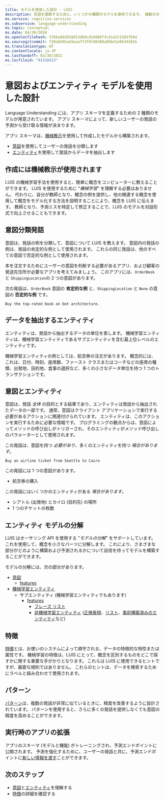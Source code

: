 ```yaml
---
title: モデルを使用した設計 - LUIS
description: 言語を理解するために、いくつかの種類のモデルを使用できます。 複数の方法で使用できるモデルもあります。
ms.service: cognitive-services
ms.subservice: language-understanding
ms.topic: conceptual
ms.date: 04/30/2020
ms.openlocfilehash: 576ba945018d13db9cd24888f3c41a2215857694
ms.sourcegitcommit: f28ebb95ae9aaaff3f87d8388a09b41e0b3445b5
ms.translationtype: HT
ms.contentlocale: ja-JP
ms.lasthandoff: 03/30/2021
ms.locfileid: "91316513"
---
```

# <a name="design-with-intent-and-entity-models"></a>意図およびエンティティ モデルを使用した設計

Language Understanding には、アプリ スキーマを定義するための 2 種類のモデルが用意されています。 アプリ スキーマによって、新しいユーザーの発話の予測から受け取る情報が決まります。

アプリ スキーマは、[機械教示](#authoring-uses-machine-teaching)を使用して作成したモデルから構築されます。
* [意図](#intents-classify-utterances)を使用してユーザーの発話を分類します
* [エンティティ](#entities-extract-data)を使用して発話からデータを抽出します

## <a name="authoring-uses-machine-teaching"></a>作成には機械教示が使用されます

LUIS の機械学習手法を使用すると、簡単に概念をコンピューターに教えることができます。 LUIS を使用するために "_機械学習_" を理解する必要はありません。 代わりに、自分が教師となり、概念の例を提供し、他の関連する概念を使用して概念をモデル化する方法を説明することにより、概念を LUIS に伝えます。 教師となり、予測ミスを特定して修正することで、LUIS のモデルを対話形式で向上させることもできます。

<a name="v3-authoring-model-decomposition"></a>

## <a name="intents-classify-utterances"></a>意図分類発話

意図は、発話の例を分類して、意図について LUIS を教えます。 意図内の発話の例は、発話の肯定的な例として使用されます。 これらの同じ発話は、他のすべての意図で否定的な例として使用されます。

本を注文するためにユーザーの意図を判断する必要があるアプリ、および顧客の発送先住所が必要なアプリを考えてみましょう。 このアプリには、`OrderBook` と `ShippingLocation`の 2 つの意図があります。

次の発話は、`OrderBook` 意図の **肯定的な例** と、`ShippingLocation` と `None` の意図の **否定的な例** です。

`Buy the top-rated book on bot architecture.`

## <a name="entities-extract-data"></a>データを抽出するエンティティ

エンティティは、発話から抽出するデータの単位を表します。 機械学習エンティティは、機械学習エンティティであるサブエンティティを含む最上位レベルのエンティティです。

機械学習エンティティの例としては、航空券の注文があります。 概念的には、これは、日付、時刻、座席数、ファースト クラスまたはコーチなどの座席の種類、出発地、目的地、食事の選択など、多くの小さなデータ単位を持つ 1 つのトランザクションです。

## <a name="intents-versus-entities"></a>意図とエンティティ

意図は、発話 _全体_ の目的とする結果であり、エンティティは発話から抽出されたデータの一部です。 通常、意図はクライアント アプリケーションで実行する必要があるアクションに関連付けられています。 エンティティは、このアクションを実行するために必要な情報です。 プログラミングの観点からは、意図によってメソッドの呼び出しがトリガーされ、そのエンティティがメソッド呼び出しのパラメーターとして使用されます。

この発話は、意図を持つ _必要があり_、多くのエンティティを持つ _場合があります_。

`Buy an airline ticket from Seattle to Cairo`

この発話には 1 つの意図があります。

* 航空券の購入

この発話にはいくつかのエンティティがある _場合があります_。

* シアトル (出発地) とカイロ (目的先) の場所
* 1 つのチケットの枚数

## <a name="entity-model-decomposition"></a>エンティティ モデルの分解

LUIS はオーサリング API を使用する "_モデルの分解_" をサポートしています。これを使用して、概念を小さなパーツに分解します。 これにより、さまざまな部分がどのように構築および予測されるかについて自信を持ってモデルを構築することができます。

モデルの分解には、次の部分があります。

* [意図](#intents-classify-utterances)
    * [features](#features)
* [機械学習エンティティ](reference-entity-machine-learned-entity.md)
    * サブエンティティ (機械学習エンティティでもあります)
        * [features](#features)
            * [フレーズ リスト](luis-concept-feature.md)
            * [非機械学習エンティティ](luis-concept-feature.md) ([正規表現](reference-entity-regular-expression.md)、[リスト](reference-entity-list.md)、[事前構築済みのエンティティ](luis-reference-prebuilt-entities.md)など)

<a name="entities-extract-data"></a>
<a name="machine-learned-entities"></a>

## <a name="features"></a>特徴

[特徴](luis-concept-feature.md)とは、お使いのシステムによって順守される、データの特徴的な特性または属性です。 機械学習の特徴は、LUIS にとって、概念を区別するものをどこで探すかに関する重要な手がかりとなります。 これらは LUIS に使用できるヒントですが、厳密な規則ではありません。 これらのヒントは、データを検索するためにラベルと組み合わせて使用されます。

## <a name="patterns"></a>パターン

[パターン](luis-concept-patterns.md)は、複数の発話が非常に似ているときに、精度を改善するように設計されています。 パターンを使用すると、さらに多くの発話を提供しなくても意図の精度を高めることができます。

## <a name="extending-the-app-at-runtime"></a>実行時のアプリの拡張

アプリのスキーマ (モデルと機能) がトレーニングされ、予測エンドポイントに公開されます。 予測を強化するために、ユーザーの発話と共に、予測エンドポイントに[新しい情報を渡す](schema-change-prediction-runtime.md)ことができます。

## <a name="next-steps"></a>次のステップ

* [意図](luis-concept-intent.md)と[エンティティ](luis-concept-entity-types.md)を理解する
* [特徴](luis-concept-feature.md)の詳細を確認する